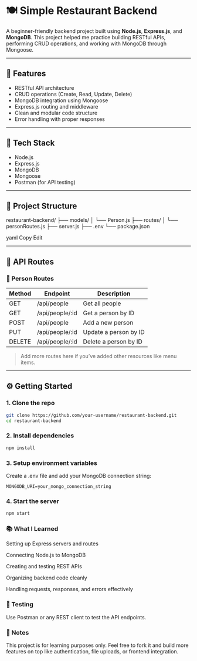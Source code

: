 # 🍽️ Simple Restaurant Backend

A beginner-friendly backend project built using **Node.js**, **Express.js**, and **MongoDB**. This project helped me practice building RESTful APIs, performing CRUD operations, and working with MongoDB through Mongoose.

---

## 🚀 Features

- RESTful API architecture
- CRUD operations (Create, Read, Update, Delete)
- MongoDB integration using Mongoose
- Express.js routing and middleware
- Clean and modular code structure
- Error handling with proper responses

---

## 🔧 Tech Stack

- Node.js
- Express.js
- MongoDB
- Mongoose
- Postman (for API testing)

---

## 📂 Project Structure

restaurant-backend/
├── models/
│ └── Person.js
├── routes/
│ └── personRoutes.js
├── server.js
├── .env
└── package.json

yaml
Copy
Edit

---

## 🔗 API Routes

### 🧍 Person Routes

| Method | Endpoint            | Description            |
|--------|---------------------|------------------------|
| GET    | /api/people         | Get all people         |
| GET    | /api/people/:id     | Get a person by ID     |
| POST   | /api/people         | Add a new person       |
| PUT    | /api/people/:id     | Update a person by ID  |
| DELETE | /api/people/:id     | Delete a person by ID  |

> Add more routes here if you’ve added other resources like menu items.

---

## ⚙️ Getting Started

### 1. Clone the repo

```bash
git clone https://github.com/your-username/restaurant-backend.git
cd restaurant-backend
```

### 2. Install dependencies

```bash
npm install
```

### 3. Setup environment variables

Create a .env file and add your MongoDB connection string:

```.env
MONGODB_URI=your_mongo_connection_string
```

### 4. Start the server

```bash
npm start
```

### 📚 What I Learned
Setting up Express servers and routes

Connecting Node.js to MongoDB

Creating and testing REST APIs

Organizing backend code cleanly

Handling requests, responses, and errors effectively

### 🧪 Testing
Use Postman or any REST client to test the API endpoints.

### 📌 Notes
This project is for learning purposes only. Feel free to fork it and build more features on top like authentication, file uploads, or frontend integration.
